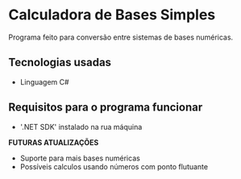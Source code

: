 # Calculadora de Bases Simples
Programa feito para conversão entre sistemas de bases numéricas.

## Tecnologias usadas
- Linguagem C#

## Requisitos para o programa funcionar
- '.NET SDK' instalado na rua máquina

**FUTURAS ATUALIZAÇÕES**
- Suporte para mais bases numéricas
- Possíveis calculos usando números com ponto flutuante